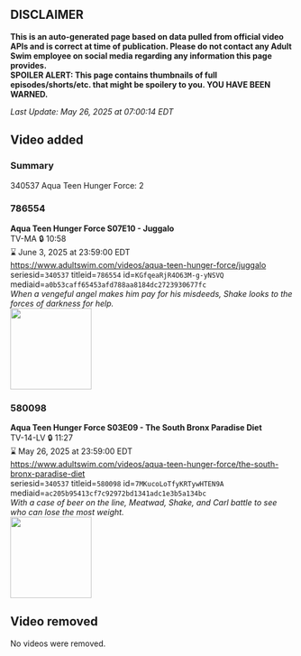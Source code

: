 ## DISCLAIMER
**This is an auto-generated page based on data pulled from official video APIs and is correct at time of publication. Please do not contact any Adult Swim employee on social media regarding any information this page provides.**  
**SPOILER ALERT: This page contains thumbnails of full episodes/shorts/etc. that might be spoilery to you. YOU HAVE BEEN WARNED.**  

_Last Update: May 26, 2025 at 07:00:14 EDT_
## Video added
### Summary
340537 Aqua Teen Hunger Force: 2  
### 786554
**Aqua Teen Hunger Force S07E10 - Juggalo**  
TV-MA 🔒 10:58  
⌛ June 3, 2025 at 23:59:00 EDT  
https://www.adultswim.com/videos/aqua-teen-hunger-force/juggalo  
seriesid=`340537` titleid=`786554` id=`KGfqeaRjR4O63M-g-yNSVQ` mediaid=`a0b53caff65453afd788aa8184dc2723930677fc`  
_When a vengeful angel makes him pay for his misdeeds, Shake looks to the forces of darkness for help._  
<a href="https://media.cdn.adultswim.com/uploads/20200225/thumbnails/2_2022595949-athf_098_BIM.jpg"><img src="https://media.cdn.adultswim.com/uploads/20200225/thumbnails/2_2022595949-athf_098_BIM.jpg" height="144px" /></a>
### 580098
**Aqua Teen Hunger Force S03E09 - The South Bronx Paradise Diet**  
TV-14-LV 🔒 11:27  
⌛ May 26, 2025 at 23:59:00 EDT  
https://www.adultswim.com/videos/aqua-teen-hunger-force/the-south-bronx-paradise-diet  
seriesid=`340537` titleid=`580098` id=`7MKucoLoTfyKRTywHTEN9A` mediaid=`ac205b95413cf7c92972bd1341adc1e3b5a134bc`  
_With a case of beer on the line, Meatwad, Shake, and Carl battle to see who can lose the most weight._  
<a href="https://media.cdn.adultswim.com/uploads/20200224/thumbnails/2_202241646312-athf_051_BIM.jpg"><img src="https://media.cdn.adultswim.com/uploads/20200224/thumbnails/2_202241646312-athf_051_BIM.jpg" height="144px" /></a>
## Video removed
No videos were removed.  
